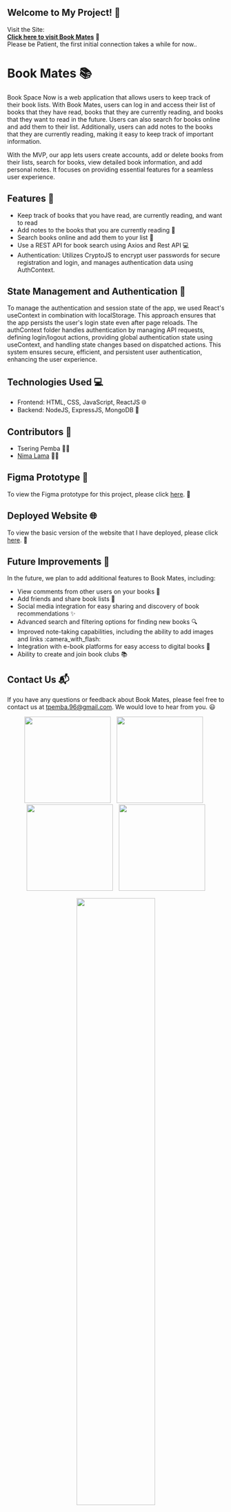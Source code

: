 ## Welcome to My Project! :book:

Visit the Site:  
[**Click here to visit Book Mates**](https://bookshare-now.onrender.com/landing-page) :link:  
Please be Patient, the first initial connection takes a while for now..

# Book Mates :books:

Book Space Now is a web application that allows users to keep track of their book lists. With Book Mates, users can log in and access their list of books that they have read, books that they are currently reading, and books that they want to read in the future. Users can also search for books online and add them to their list. Additionally, users can add notes to the books that they are currently reading, making it easy to keep track of important information.

<!-- Each book in the user's list has its own dataset, including comments from other users who have visited the user's profile and commented on their books, as well as notes and summaries. Other users can also add the user as a friend and view their book list, making it easy to share book recommendations and discover new titles. -->

With the MVP, our app lets users create accounts, add or delete books from their lists, search for books, view detailed book information, and add personal notes. It focuses on providing essential features for a seamless user experience.

## Features :rocket:

- Keep track of books that you have read, are currently reading, and want to read
- Add notes to the books that you are currently reading :notebook_with_decorative_cover:
- Search books online and add them to your list :mag_right:
  <!-- - View comments from other users on your books :speech_balloon: -->
  <!-- - Add friends and share book lists :busts_in_silhouette: -->
- Use a REST API for book search using Axios and Rest API :computer:
- Authentication: Utilizes CryptoJS to encrypt user passwords for secure registration and login, and manages authentication data using AuthContext.

## State Management and Authentication 🔐
To manage the authentication and session state of the app, we used React's useContext in combination with localStorage. This approach ensures that the app persists the user's login state even after page reloads.
The authContext folder handles authentication by managing API requests, defining login/logout actions, providing global authentication state using useContext, and handling state changes based on dispatched actions.
This system ensures secure, efficient, and persistent user authentication, enhancing the user experience.

## Technologies Used :computer:

- Frontend: HTML, CSS, JavaScript, ReactJS :globe_with_meridians:
- Backend: NodeJS, ExpressJS, MongoDB :file_folder:

## Contributors :busts_in_silhouette:

- Tsering Pemba :woman_technologist:
- [Nima Lama](https://github.com/nlama002) :man_technologist:

## Figma Prototype :art:

To view the Figma prototype for this project, please click [here](https://www.figma.com/proto/gIy5DBF8MQw0nDN31viuhv/Book-Club?node-id=2109-783&starting-point-node-id=2109%3A783). :link:

## Deployed Website :globe_with_meridians:

To view the basic version of the website that I have deployed, please click [here](https://lowkey-bookclub.onrender.com/). :link:

## Future Improvements :construction:

In the future, we plan to add additional features to Book Mates, including:

- View comments from other users on your books :speech_balloon:
- Add friends and share book lists :busts_in_silhouette:
- Social media integration for easy sharing and discovery of book recommendations :sparkles:
- Advanced search and filtering options for finding new books :mag:
- Improved note-taking capabilities, including the ability to add images and links :camera_with_flash:
- Integration with e-book platforms for easy access to digital books :iphone:
- Ability to create and join book clubs :books:

## Contact Us :mailbox_with_mail:

If you have any questions or feedback about Book Mates, please feel free to contact us at tpemba.96@gmail.com. We would love to hear from you. :smiley:

<p align="center" >
  <img src="https://github.com/user-attachments/assets/8d389d3a-2c76-4078-b1f2-70b8508f3984" width="200" style="margin-right: 10px;"/>
  <img src="https://github.com/user-attachments/assets/bd706d97-a298-4487-80ff-74ebaa90d487" width="200" style="margin-right: 10px;"/>
  <img src="https://github.com/user-attachments/assets/9529a1df-7396-41d6-bc42-03734b6d384a" width="200" style="margin-right: 10px;"/>
  <img src="https://github.com/user-attachments/assets/f7b11aab-faa1-45ab-9006-01d938a03b7a" width="200"/>
</p>

<p align="center">
  <img src="https://github.com/user-attachments/assets/f27ad54e-7e07-49fe-abe4-e634b5c03d23" style="width: 60%;"/>
  <img src="https://github.com/user-attachments/assets/73f23185-f158-4991-a3c9-077651184321" style="width: 60%;"/>
  <img src="https://github.com/user-attachments/assets/3c954e91-f3bb-4112-9d1c-cd2a29859dd3" style="width: 60%;"/>
  <img src="https://github.com/user-attachments/assets/ac8f1d31-13b9-40b1-bc7d-42bdf6c2a6a7" style="width: 60%;"/>
</p>


